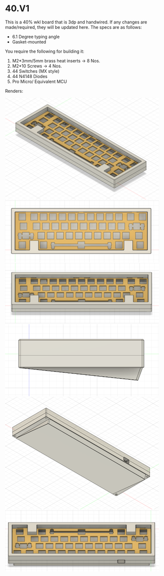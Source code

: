 # 40.V1

This is a 40% wkl board that is 3dp and handwired. If any changes are made/required, they will be updated here.
The specs are as follows:

- 6.1 Degree typing angle
- Gasket-mounted
  
You require the following for building it:

1. M2*3mm/5mm brass heat inserts -> 8 Nos.
2. M2*10 Screws -> 4 Nos.
3. 44 Switches (MX style)
4. 44 N4148 Diodes
5. Pro Micro/ Equivalent MCU


Renders:

![image1](/40.v1/images/ortho.PNG)
![image2](/40.v1/images/top.PNG)
![image3](/40.v1/images/front.PNG)
![image4](/40.v1/images/side.PNG)
![image5](/40.v1/images/bottom.PNG)
![image6](/40.v1/images/back.PNG)
